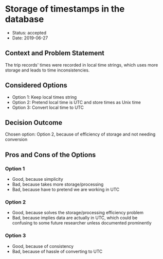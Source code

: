# Storage of timestamps in the database

* Status: accepted
* Date: 2019-06-27

## Context and Problem Statement

The trip records' times were recorded in local time strings, which uses more storage and leads to time inconsistencies.

## Considered Options
* Option 1: Keep local times string
* Option 2: Pretend local time is UTC and store times as Unix time
* Option 3: Convert local time to UTC 

## Decision Outcome

Chosen option: Option 2, because of efficiency of storage and not needing conversion

## Pros and Cons of the Options

### Option 1

* Good, because simplicity
* Bad, because takes more storage/processing
* Bad, because have to pretend we are working in UTC

### Option 2

* Good, because solves the storage/processing efficiency problem
* Bad, because implies data are actually in UTC, which could be confusing to some future researcher unless documented prominently

### Option 3

* Good, because of consistency
* Bad, because of hassle of converting to UTC
